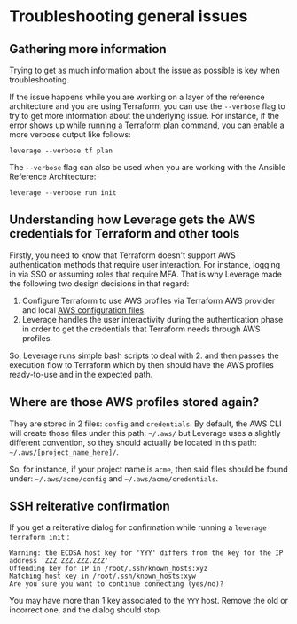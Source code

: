 # Troubleshooting general issues

## Gathering more information
Trying to get as much information about the issue as possible is key when troubleshooting.

If the issue happens while you are working on a layer of the reference architecture and you are using Terraform, you can use the `--verbose` flag to try to get more information about the underlying issue.
For instance, if the error shows up while running a Terraform plan command, you can enable a more verbose output like follows:
```
leverage --verbose tf plan
```

The `--verbose` flag can also be used when you are working with the Ansible Reference Architecture:
```
leverage --verbose run init
```

## Understanding how Leverage gets the AWS credentials for Terraform and other tools
Firstly, you need to know that Terraform doesn't support AWS authentication methods that require user interaction. For instance, logging in via SSO or assuming roles that require MFA. That is why Leverage made the following two design decisions in that regard:

1. Configure Terraform to use AWS profiles via Terraform AWS provider and local [AWS configuration files](https://docs.aws.amazon.com/cli/latest/userguide/cli-configure-files.html).
2. Leverage handles the user interactivity during the authentication phase in order to get the credentials that Terraform needs through AWS profiles.

So, Leverage runs simple bash scripts to deal with 2. and then passes the execution flow to Terraform which by then should have the AWS profiles ready-to-use and in the expected path.

## Where are those AWS profiles stored again?
They are stored in 2 files: `config` and `credentials`.
By default, the AWS CLI will create those files under this path: `~/.aws/` but Leverage uses a slightly different convention, so they should actually be located in this path: `~/.aws/[project_name_here]/`.

So, for instance, if your project name is `acme`, then said files should be found under: `~/.aws/acme/config` and `~/.aws/acme/credentials`.

## SSH reiterative confirmation

If you get a reiterative dialog for confirmation while running a `leverage terraform init` :
```
Warning: the ECDSA host key for 'YYY' differs from the key for the IP address 'ZZZ.ZZZ.ZZZ.ZZZ'
Offending key for IP in /root/.ssh/known_hosts:xyz
Matching host key in /root/.ssh/known_hosts:xyw
Are you sure you want to continue connecting (yes/no)?
```
You may have more than 1 key associated to the `YYY` host. Remove the old or incorrect one, and the dialog should stop.
